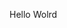 Hello Wolrd



































































































































































































































































































































































































































































































































































































































































































































































































































































































































































































































































































































































































































































































































































































































































































































































































































































































































































































































































































































































































































































































































































































































































































































































































































































































































































































































